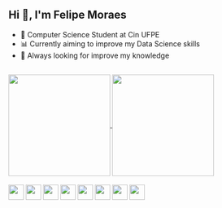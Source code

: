 ## Hi 👋, I'm Felipe Moraes

- 📖 Computer Science Student at Cin UFPE
- 📊 Currently aiming to improve my Data Science skills
- 🧠 Always looking for improve my knowledge

##
<a href="https://github.com/FelipeMoraes03" >
  <img height=200 align="center" src="https://github-readme-stats.vercel.app/api?username=FelipeMoraes03&theme=discord_old_blurple" />
</a>
<a href="https://github.com/FelipeMoraes03">
  <img height=200 align="center" src="https://github-readme-stats.vercel.app/api/top-langs?username=FelipeMoraes03&layout=compact&langs_count=8&card_width=320&theme=discord_old_blurple" />
</a>

<div style="display: inline_block"><br>
  <img align="center" height=30 src="https://cdn.jsdelivr.net/gh/devicons/devicon@latest/icons/python/python-original.svg" />
  <img align="center" height=30 src="https://cdn.jsdelivr.net/gh/devicons/devicon@latest/icons/cplusplus/cplusplus-original.svg" />
  <img align="center" height=30 src="https://cdn.jsdelivr.net/gh/devicons/devicon@latest/icons/git/git-plain.svg" />
  <img align="center" height=30 src="https://cdn.jsdelivr.net/gh/devicons/devicon@latest/icons/html5/html5-original.svg" />
  <img align="center" height=30 src="https://cdn.jsdelivr.net/gh/devicons/devicon@latest/icons/css3/css3-original.svg" />
  <img align="center" height=30 src="https://cdn.jsdelivr.net/gh/devicons/devicon@latest/icons/javascript/javascript-original.svg" />
  <img align="center" height=30 src="https://cdn.jsdelivr.net/gh/devicons/devicon@latest/icons/typescript/typescript-original.svg" />
  <img align="center" height=30 src="https://cdn.jsdelivr.net/gh/devicons/devicon@latest/icons/java/java-original.svg" />
</div>
